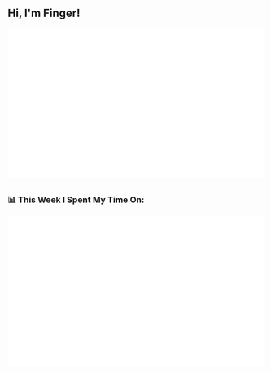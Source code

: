 <h2> Hi, I'm Finger!</h2>

<img align="right" src="https://raw.githubusercontent.com/spianmo/github-stats/master/generated/overview.svg#gh-light-mode-only">

<!-- <img align="right" height="160em" src="https://github-readme-stats-eight-theta.vercel.app/api/top-langs/?username=spianmo&layout=compact&langs_count=8&theme=algolia"/>	 -->
	
```go
package main

type Me struct {
	Name   string
	Job    string
	Code   string
	Skills string
}

func main() {
	me := &Me{
		Name:   "Finger",
		Job:    "Client-side Engineer",
		Code:   "Java, Kotlin, C#, Rust and C++ and Others",
		Skills: "Android, Security, Cross-platform client, NLP, CV, ASR ^o^",
	}
	_ = me
}
```


<h3>📊 This Week I Spent My Time On:</h3>
<img align='right' src="https://raw.githubusercontent.com/spianmo/github-stats/master/generated/languages.svg#gh-light-mode-only">

<!--START_SECTION:waka-->

```txt
Kotlin                 7 hrs 12 mins   ████████▒░░░░░░░░░░░░░░░░   33.41 %
Java                   5 hrs 36 mins   ██████▒░░░░░░░░░░░░░░░░░░   25.95 %
Groovy                 2 hrs 25 mins   ██▓░░░░░░░░░░░░░░░░░░░░░░   11.21 %
Gradle                 2 hrs 5 mins    ██▒░░░░░░░░░░░░░░░░░░░░░░   09.66 %
Java Properties        54 mins         █░░░░░░░░░░░░░░░░░░░░░░░░   04.19 %
```

<!--END_SECTION:waka-->
